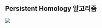 ## Persistent Homology 알고리즘 

<img src="https://github.com/user-attachments/assets/d2813366-ad00-4a59-8749-1f56083b28a5">
